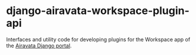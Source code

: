 # django-airavata-workspace-plugin-api

Interfaces and utility code for developing plugins for the Workspace app of
the [Airavata Django
portal](https://github.com/apache/airavata-django-portal).